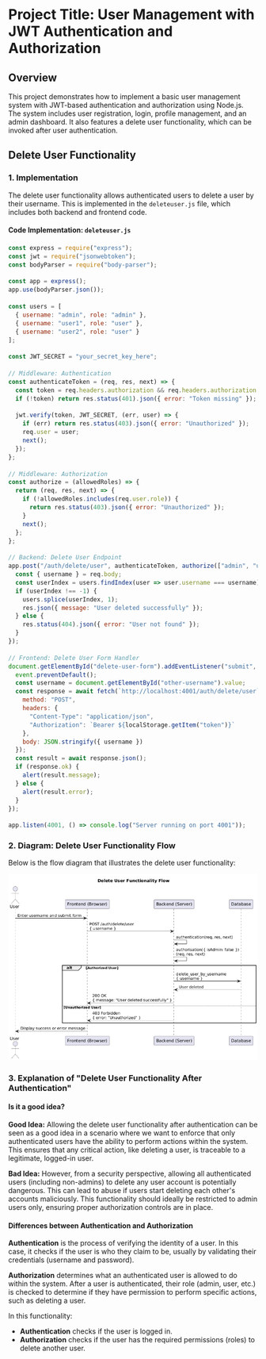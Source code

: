 # Project Title: User Management with JWT Authentication and Authorization

## Overview
This project demonstrates how to implement a basic user management system with JWT-based authentication and authorization using Node.js. The system includes user registration, login, profile management, and an admin dashboard. It also features a delete user functionality, which can be invoked after user authentication.

## Delete User Functionality

### 1. Implementation

The delete user functionality allows authenticated users to delete a user by their username. This is implemented in the `deleteuser.js` file, which includes both backend and frontend code.

#### Code Implementation: `deleteuser.js`
```javascript
const express = require("express");
const jwt = require("jsonwebtoken");
const bodyParser = require("body-parser");

const app = express();
app.use(bodyParser.json());

const users = [
  { username: "admin", role: "admin" },
  { username: "user1", role: "user" },
  { username: "user2", role: "user" }
];

const JWT_SECRET = "your_secret_key_here";

// Middleware: Authentication
const authenticateToken = (req, res, next) => {
  const token = req.headers.authorization && req.headers.authorization.split(" ")[1];
  if (!token) return res.status(401).json({ error: "Token missing" });

  jwt.verify(token, JWT_SECRET, (err, user) => {
    if (err) return res.status(403).json({ error: "Unauthorized" });
    req.user = user;
    next();
  });
};

// Middleware: Authorization
const authorize = (allowedRoles) => {
  return (req, res, next) => {
    if (!allowedRoles.includes(req.user.role)) {
      return res.status(403).json({ error: "Unauthorized" });
    }
    next();
  };
};

// Backend: Delete User Endpoint
app.post("/auth/delete/user", authenticateToken, authorize(["admin", "user"]), (req, res) => {
  const { username } = req.body;
  const userIndex = users.findIndex(user => user.username === username);
  if (userIndex !== -1) {
    users.splice(userIndex, 1);
    res.json({ message: "User deleted successfully" });
  } else {
    res.status(404).json({ error: "User not found" });
  }
});

// Frontend: Delete User Form Handler
document.getElementById("delete-user-form").addEventListener("submit", async (event) => {
  event.preventDefault();
  const username = document.getElementById("other-username").value;
  const response = await fetch(`http://localhost:4001/auth/delete/user`, {
    method: "POST",
    headers: {
      "Content-Type": "application/json",
      "Authorization": `Bearer ${localStorage.getItem("token")}`
    },
    body: JSON.stringify({ username })
  });
  const result = await response.json();
  if (response.ok) {
    alert(result.message);
  } else {
    alert(result.error);
  }
});

app.listen(4001, () => console.log("Server running on port 4001"));


```

### 2. Diagram: Delete User Functionality Flow

Below is the flow diagram that illustrates the delete user functionality:

![Delete User Functionality Flow](./image.png)

### 3. Explanation of "Delete User Functionality After Authentication"

#### Is it a good idea?

**Good Idea:** 
Allowing the delete user functionality after authentication can be seen as a good idea in a scenario where we want to enforce that only authenticated users have the ability to perform actions within the system. This ensures that any critical action, like deleting a user, is traceable to a legitimate, logged-in user.

**Bad Idea:** 
However, from a security perspective, allowing all authenticated users (including non-admins) to delete any user account is potentially dangerous. This can lead to abuse if users start deleting each other's accounts maliciously. This functionality should ideally be restricted to admin users only, ensuring proper authorization controls are in place.

#### Differences between Authentication and Authorization

**Authentication** is the process of verifying the identity of a user. In this case, it checks if the user is who they claim to be, usually by validating their credentials (username and password).

**Authorization** determines what an authenticated user is allowed to do within the system. After a user is authenticated, their role (admin, user, etc.) is checked to determine if they have permission to perform specific actions, such as deleting a user.

In this functionality:
- **Authentication** checks if the user is logged in.
- **Authorization** checks if the user has the required permissions (roles) to delete another user.


```
